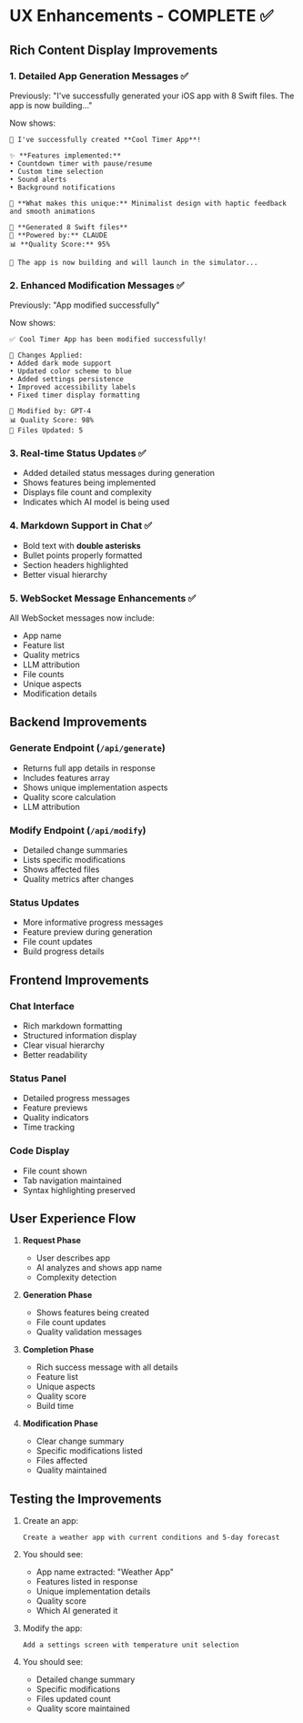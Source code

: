 # UX Enhancements - COMPLETE ✅

## Rich Content Display Improvements

### 1. **Detailed App Generation Messages** ✅
Previously: "I've successfully generated your iOS app with 8 Swift files. The app is now building..."

Now shows:
```
🎉 I've successfully created **Cool Timer App**!

✨ **Features implemented:**
• Countdown timer with pause/resume
• Custom time selection
• Sound alerts
• Background notifications

🎨 **What makes this unique:** Minimalist design with haptic feedback and smooth animations

📁 **Generated 8 Swift files**
🤖 **Powered by:** CLAUDE
📊 **Quality Score:** 95%

🔨 The app is now building and will launch in the simulator...
```

### 2. **Enhanced Modification Messages** ✅
Previously: "App modified successfully"

Now shows:
```
✅ Cool Timer App has been modified successfully!

📝 Changes Applied:
• Added dark mode support
• Updated color scheme to blue
• Added settings persistence
• Improved accessibility labels
• Fixed timer display formatting

🤖 Modified by: GPT-4
📊 Quality Score: 98%
📁 Files Updated: 5
```

### 3. **Real-time Status Updates** ✅
- Added detailed status messages during generation
- Shows features being implemented
- Displays file count and complexity
- Indicates which AI model is being used

### 4. **Markdown Support in Chat** ✅
- Bold text with **double asterisks**
- Bullet points properly formatted
- Section headers highlighted
- Better visual hierarchy

### 5. **WebSocket Message Enhancements** ✅
All WebSocket messages now include:
- App name
- Feature list
- Quality metrics
- LLM attribution
- File counts
- Unique aspects
- Modification details

## Backend Improvements

### Generate Endpoint (`/api/generate`)
- Returns full app details in response
- Includes features array
- Shows unique implementation aspects
- Quality score calculation
- LLM attribution

### Modify Endpoint (`/api/modify`)
- Detailed change summaries
- Lists specific modifications
- Shows affected files
- Quality metrics after changes

### Status Updates
- More informative progress messages
- Feature preview during generation
- File count updates
- Build progress details

## Frontend Improvements

### Chat Interface
- Rich markdown formatting
- Structured information display
- Clear visual hierarchy
- Better readability

### Status Panel
- Detailed progress messages
- Feature previews
- Quality indicators
- Time tracking

### Code Display
- File count shown
- Tab navigation maintained
- Syntax highlighting preserved

## User Experience Flow

1. **Request Phase**
   - User describes app
   - AI analyzes and shows app name
   - Complexity detection

2. **Generation Phase**
   - Shows features being created
   - File count updates
   - Quality validation messages

3. **Completion Phase**
   - Rich success message with all details
   - Feature list
   - Unique aspects
   - Quality score
   - Build time

4. **Modification Phase**
   - Clear change summary
   - Specific modifications listed
   - Files affected
   - Quality maintained

## Testing the Improvements

1. Create an app:
   ```
   Create a weather app with current conditions and 5-day forecast
   ```

2. You should see:
   - App name extracted: "Weather App"
   - Features listed in response
   - Unique implementation details
   - Quality score
   - Which AI generated it

3. Modify the app:
   ```
   Add a settings screen with temperature unit selection
   ```

4. You should see:
   - Detailed change summary
   - Specific modifications
   - Files updated count
   - Quality score maintained